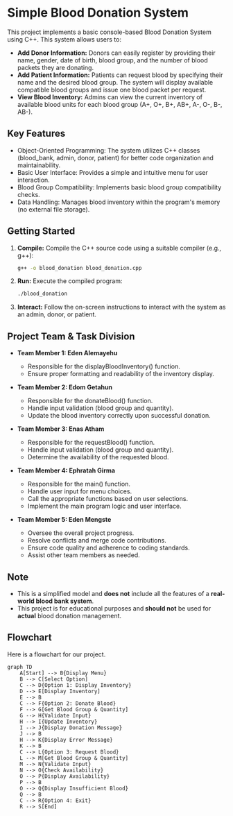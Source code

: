 # Simple Blood Donation System

This project implements a basic console-based Blood Donation System using C++. This system allows users to:

* **Add Donor Information:** Donors can easily register by providing their name, gender, date of birth, blood group, and the number of blood packets they are donating.
* **Add Patient Information:** Patients can request blood by specifying their name and the desired blood group. The system will display available compatible blood groups and issue one blood packet per request.
* **View Blood Inventory:** Admins can view the current inventory of available blood units for each blood group (A+, O+, B+, AB+, A-, O-, B-, AB-).

## Key Features

* Object-Oriented Programming: The system utilizes C++ classes (blood_bank, admin, donor, patient) for better code organization and maintainability.
* Basic User Interface: Provides a simple and intuitive menu for user interaction.
* Blood Group Compatibility: Implements basic blood group compatibility checks.
* Data Handling: Manages blood inventory within the program's memory (no external file storage).

## Getting Started

1. **Compile:** Compile the C++ source code using a suitable compiler (e.g., g++):
   ```bash
   g++ -o blood_donation blood_donation.cpp
2. **Run:** Execute the compiled program:
   ```bash
   ./blood_donation
3. **Interact:** Follow the on-screen instructions to interact with the system as an admin, donor, or patient.

## Project Team & Task Division

* **Team Member 1: Eden Alemayehu**
    * Responsible for the displayBloodInventory() function. <br>
    * Ensure proper formatting and readability of the inventory display. 
* **Team Member 2: Edom Getahun**
   * Responsible for the donateBlood() function. <br>
   * Handle input validation (blood group and quantity).<br>
   * Update the blood inventory correctly upon successful donation.<br>

* **Team Member 3: Enas Atham**
    * Responsible for the requestBlood() function.
    * Handle input validation (blood group and quantity).
    * Determine the availability of the requested blood.
* **Team Member 4: Ephratah Girma**
    * Responsible for the main() function.
    * Handle user input for menu choices.
    * Call the appropriate functions based on user selections.
    * Implement the main program logic and user interface.
* **Team Member 5: Eden Mengste**
    * Oversee the overall project progress.
    * Resolve conflicts and merge code contributions.
    * Ensure code quality and adherence to coding standards.
    * Assist other team members as needed.

## Note

* This is a simplified model and **does not** include all the features of a **real-world blood bank system**.
* This project is for educational purposes and<strong> should not</strong> be used for **actual** blood donation management.  
## Flowchart
Here is a flowchart for our project.
```mermaid
graph TD
    A[Start] --> B{Display Menu}
    B --> C[Select Option]
    C --> D{Option 1: Display Inventory}
    D --> E[Display Inventory]
    E --> B
    C --> F{Option 2: Donate Blood}
    F --> G[Get Blood Group & Quantity]
    G --> H{Validate Input}
    H --> I{Update Inventory}
    I --> J{Display Donation Message}
    J --> B
    H --> K{Display Error Message}
    K --> B
    C --> L{Option 3: Request Blood}
    L --> M[Get Blood Group & Quantity]
    M --> N{Validate Input}
    N --> O{Check Availability}
    O --> P{Display Availability}
    P --> B
    O --> Q{Display Insufficient Blood}
    Q --> B
    C --> R{Option 4: Exit}
    R --> S[End]
